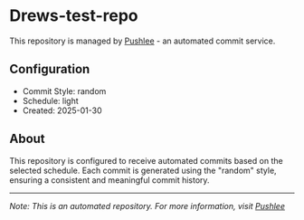 
# Drews-test-repo

This repository is managed by [Pushlee](https://pushlee.com) - an automated commit service.

## Configuration
- Commit Style: random
- Schedule: light
- Created: 2025-01-30

## About
This repository is configured to receive automated commits based on the selected schedule. 
Each commit is generated using the "random" style, ensuring a consistent and 
meaningful commit history.

---
*Note: This is an automated repository. For more information, visit [Pushlee](https://pushlee.com)*
